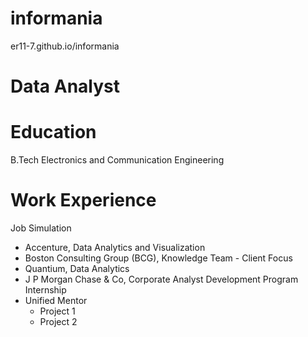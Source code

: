 # informania
er11-7.github.io/informania
# Data Analyst

# Education
B.Tech Electronics and Communication Engineering

# Work Experience
Job Simulation
- Accenture, Data Analytics and Visualization
- Boston Consulting Group (BCG), Knowledge Team - Client Focus
- Quantium, Data Analytics
- J P Morgan Chase & Co, Corporate Analyst Development Program
Internship
- Unified Mentor
    - Project 1
    - Project 2
